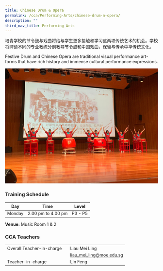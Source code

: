 ```yaml
---
title: Chinese Drum & Opera
permalink: /cca/Performing-Arts/chinese-drum-n-opera/
description: ""
third_nav_title: Performing Arts
---
```

培青学校的节令鼓与戏曲将给与学生更多接触和学习这两项传统艺术的机会。学校将聘请不同的专业教练分别教导节令鼓和中国戏曲，保留与传承中华传统文化。

Festive Drum and Chinese Opera are traditional visual performance art-forms that have rich history and immense cultural performance expressions.

![](/images/IMG-20190412-WA0020.jpg)


### Training Schedule

|Day| Time | Level| 
|-----|----|------|
|Monday|2.00 pm to 4.00 pm | P3 - P5|


**Venue:**
Music Room 1 & 2

### CCA Teachers

|  |  |  |
| -------- | -------- | -------- |
| Overall Teacher-in-charge  |  | Liau Mei Ling
|| | liau_mei_ling@moe.edu.sg    |
|Teacher-in-charge   |    |  Lin Feng     |